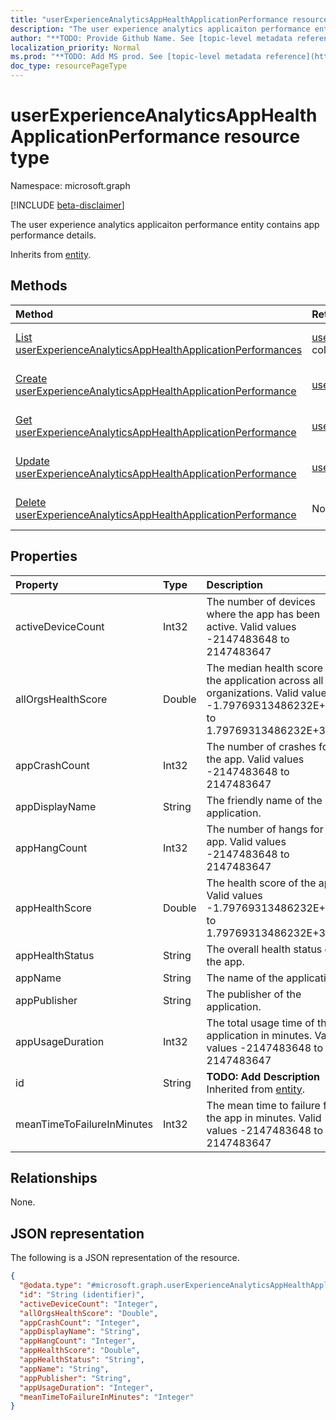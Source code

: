 ```yaml
---
title: "userExperienceAnalyticsAppHealthApplicationPerformance resource type"
description: "The user experience analytics applicaiton performance entity contains app performance details."
author: "**TODO: Provide Github Name. See [topic-level metadata reference](https://msgo.azurewebsites.net/add/document/guidelines/metadata.html#topic-level-metadata)**"
localization_priority: Normal
ms.prod: "**TODO: Add MS prod. See [topic-level metadata reference](https://msgo.azurewebsites.net/add/document/guidelines/metadata.html#topic-level-metadata)**"
doc_type: resourcePageType
---
```


# userExperienceAnalyticsAppHealthApplicationPerformance resource type

Namespace: microsoft.graph

[!INCLUDE [beta-disclaimer](../../includes/beta-disclaimer.md)]

The user experience analytics applicaiton performance entity contains app performance details.


Inherits from [entity](../resources/entity.md).

## Methods
|Method|Return type|Description|
|:---|:---|:---|
|[List userExperienceAnalyticsAppHealthApplicationPerformances](../api/userexperienceanalyticsapphealthapplicationperformance-list.md)|[userExperienceAnalyticsAppHealthApplicationPerformance](../resources/userexperienceanalyticsapphealthapplicationperformance.md) collection|Get a list of the [userExperienceAnalyticsAppHealthApplicationPerformance](../resources/userexperienceanalyticsapphealthapplicationperformance.md) objects and their properties.|
|[Create userExperienceAnalyticsAppHealthApplicationPerformance](../api/userexperienceanalyticsapphealthapplicationperformance-create.md)|[userExperienceAnalyticsAppHealthApplicationPerformance](../resources/userexperienceanalyticsapphealthapplicationperformance.md)|Create a new [userExperienceAnalyticsAppHealthApplicationPerformance](../resources/userexperienceanalyticsapphealthapplicationperformance.md) object.|
|[Get userExperienceAnalyticsAppHealthApplicationPerformance](../api/userexperienceanalyticsapphealthapplicationperformance-get.md)|[userExperienceAnalyticsAppHealthApplicationPerformance](../resources/userexperienceanalyticsapphealthapplicationperformance.md)|Read the properties and relationships of a [userExperienceAnalyticsAppHealthApplicationPerformance](../resources/userexperienceanalyticsapphealthapplicationperformance.md) object.|
|[Update userExperienceAnalyticsAppHealthApplicationPerformance](../api/userexperienceanalyticsapphealthapplicationperformance-update.md)|[userExperienceAnalyticsAppHealthApplicationPerformance](../resources/userexperienceanalyticsapphealthapplicationperformance.md)|Update the properties of a [userExperienceAnalyticsAppHealthApplicationPerformance](../resources/userexperienceanalyticsapphealthapplicationperformance.md) object.|
|[Delete userExperienceAnalyticsAppHealthApplicationPerformance](../api/userexperienceanalyticsapphealthapplicationperformance-delete.md)|None|Deletes a [userExperienceAnalyticsAppHealthApplicationPerformance](../resources/userexperienceanalyticsapphealthapplicationperformance.md) object.|

## Properties
|Property|Type|Description|
|:---|:---|:---|
|activeDeviceCount|Int32|The number of devices where the app has been active. Valid values -2147483648 to 2147483647|
|allOrgsHealthScore|Double|The median health score of the application across all organizations. Valid values -1.79769313486232E+308 to 1.79769313486232E+308|
|appCrashCount|Int32|The number of crashes for the app. Valid values -2147483648 to 2147483647|
|appDisplayName|String|The friendly name of the application.|
|appHangCount|Int32|The number of hangs for the app. Valid values -2147483648 to 2147483647|
|appHealthScore|Double|The health score of the app. Valid values -1.79769313486232E+308 to 1.79769313486232E+308|
|appHealthStatus|String|The overall health status of the app.|
|appName|String|The name of the application.|
|appPublisher|String|The publisher of the application.|
|appUsageDuration|Int32|The total usage time of the application in minutes. Valid values -2147483648 to 2147483647|
|id|String|**TODO: Add Description** Inherited from [entity](../resources/entity.md).|
|meanTimeToFailureInMinutes|Int32|The mean time to failure for the app in minutes. Valid values -2147483648 to 2147483647|

## Relationships
None.

## JSON representation
The following is a JSON representation of the resource.
<!-- {
  "blockType": "resource",
  "keyProperty": "id",
  "@odata.type": "microsoft.graph.userExperienceAnalyticsAppHealthApplicationPerformance",
  "baseType": "microsoft.graph.entity",
  "openType": false
}
-->
``` json
{
  "@odata.type": "#microsoft.graph.userExperienceAnalyticsAppHealthApplicationPerformance",
  "id": "String (identifier)",
  "activeDeviceCount": "Integer",
  "allOrgsHealthScore": "Double",
  "appCrashCount": "Integer",
  "appDisplayName": "String",
  "appHangCount": "Integer",
  "appHealthScore": "Double",
  "appHealthStatus": "String",
  "appName": "String",
  "appPublisher": "String",
  "appUsageDuration": "Integer",
  "meanTimeToFailureInMinutes": "Integer"
}
```

